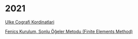 # 2021

[Ulke Cografi Kordinatlari](01/ulke-kordinatlari.md)

[Fenics Kurulum, Sonlu Öğeler Metodu (Finite Elements Method)](07/fenics-sonlu-ogeler-finite-elements.md)

